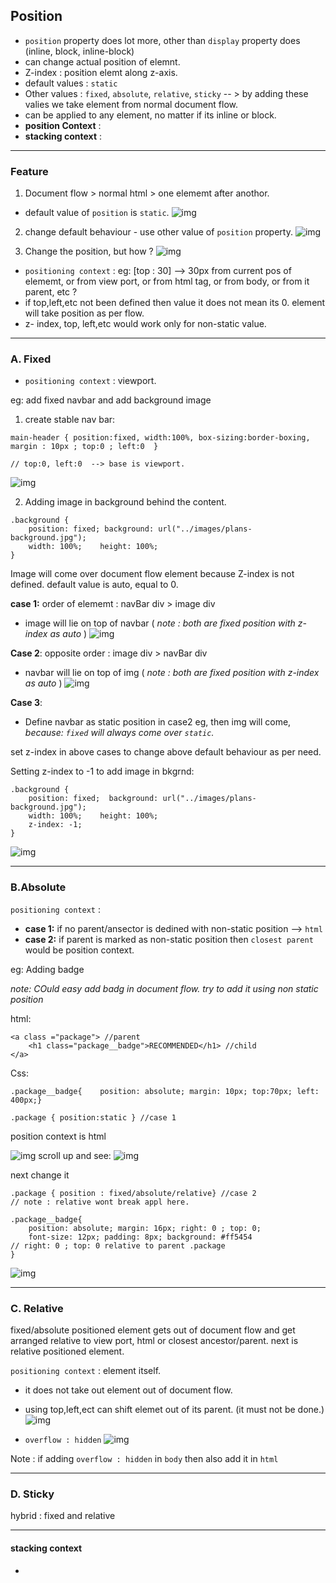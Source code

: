 ## Position
- `position` property does lot more, other than `display` property does (inline, block, inline-block)
- can change actual position of elemnt.
- Z-index : position elemt along z-axis.
- default values : `static`
- Other values : `fixed`, `absolute`, `relative`, `sticky` -- > by adding these valies we take element from normal document flow.
- can be applied to any element, no matter if its inline or block.
- **position Context** : 
- **stacking context** :

***

### Feature
1. Document flow > normal html > one elememt after anothor.
- default value of `position` is `static`. 
![img](https://github.com/lekhrajdinkar/css_html/blob/master/NOTES-CSS/assets/position/1.JPG)

2. change default behaviour - use other value of `position` property.
![img](https://github.com/lekhrajdinkar/css_html/blob/master/NOTES-CSS/assets/position/2.JPG)

3. Change the position, but how ? 
![img](https://github.com/lekhrajdinkar/css_html/blob/master/NOTES-CSS/assets/position/3.JPG)

- `positioning context` : eg: [top : 30] --> 30px from current pos of elememt, or from view port, or from html tag, or from body, or from it parent, etc ? 
- if top,left,etc not been defined then value it does not mean its 0. element will take position as per flow. 
- z- index, top, left,etc would work only for non-static value.

***

### A. Fixed
- `positioning context` :  viewport.

eg: add fixed navbar and add background image

1.  create stable nav bar:
```
main-header { position:fixed, width:100%, box-sizing:border-boxing, margin : 10px ; top:0 ; left:0  }

// top:0, left:0  --> base is viewport.
```
![img](https://github.com/lekhrajdinkar/css_html/blob/master/NOTES-CSS/assets/position/4.JPG)

2. Adding image in background behind the content.
```
.background {
    position: fixed; background: url("../images/plans-background.jpg");   
    width: 100%;    height: 100%;        
}
```
Image will come over document flow element because Z-index is not defined. default value is auto, equal to 0.

**case 1:** order of elememt : navBar div  > image div 
- image will lie on top of navbar ( _note : both are fixed position with z-index as auto_ )
![img](https://github.com/lekhrajdinkar/css_html/blob/master/NOTES-CSS/assets/position/5.JPG)

**Case 2**: opposite order : image div > navBar div  
- navbar will lie on top of img  ( _note : both are fixed position with z-index as auto_ )
![img](https://github.com/lekhrajdinkar/css_html/blob/master/NOTES-CSS/assets/position/6.JPG)

**Case 3**:
- Define navbar as static position in case2 eg, then img will come, _because: `fixed` will always come over `static`._ 

set z-index in above cases to change above default behaviour as per need.

Setting z-index to -1 to add image in bkgrnd:
```
.background {
    position: fixed;  background: url("../images/plans-background.jpg");    
    width: 100%;    height: 100%;       
    z-index: -1;
}
```
![img](https://github.com/lekhrajdinkar/css_html/blob/master/NOTES-CSS/assets/position/7.JPG)

***

### B.Absolute 
`positioning context` :  
- **case 1:** if no parent/ansector is dedined with non-static position --> `html`
- **case 2:** if parent is marked as non-static position then `closest parent` would be position context.

eg: Adding badge

_note: COuld easy add badg in document flow. try to add it using non static position_

html:
```
<a class ="package"> //parent
    <h1 class="package__badge">RECOMMENDED</h1> //child
</a>
```
Css:
```
.package__badge{    position: absolute; margin: 10px; top:70px; left: 400px;}

.package { position:static } //case 1

```
position context is html

![img](https://github.com/lekhrajdinkar/css_html/blob/master/NOTES-CSS/assets/position/9.JPG)
scroll up and see:
![img](https://github.com/lekhrajdinkar/css_html/blob/master/NOTES-CSS/assets/position/10.JPG)

next change it 
```
.package { position : fixed/absolute/relative} //case 2
// note : relative wont break appl here.

.package__badge{
    position: absolute; margin: 16px; right: 0 ; top: 0;
    font-size: 12px; padding: 8px; background: #ff5454
// right: 0 ; top: 0 relative to parent .package
}

```
![img](https://github.com/lekhrajdinkar/css_html/blob/master/NOTES-CSS/assets/position/12.JPG)
***

### C. Relative 
fixed/absolute positioned element gets out of document flow and get arranged relative to view port, html or closest ancestor/parent. next is relative positioned element.

`positioning context` : element itself.

- it does not take out element out of document flow.
- using top,left,ect can shift elemet out of its parent. (it must not be done.)
![img](https://github.com/lekhrajdinkar/css_html/blob/master/NOTES-CSS/assets/position/13.JPG)

- `overflow : hidden`
![img](https://github.com/lekhrajdinkar/css_html/blob/master/NOTES-CSS/assets/position/14.JPG)

Note : if adding `overflow : hidden` in `body` then also add it in `html`
***

### D. Sticky
hybrid : fixed and relative

***

#### stacking context
- 

